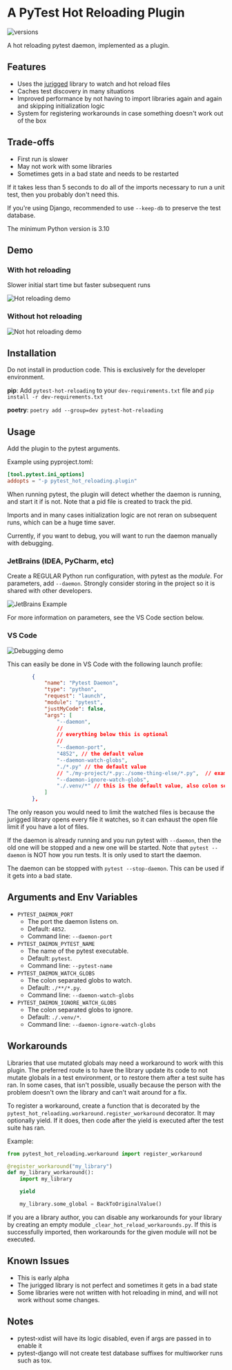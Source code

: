 # A PyTest Hot Reloading Plugin
![versions](https://img.shields.io/pypi/pyversions/pytest-hot-reloading)

A hot reloading pytest daemon, implemented as a plugin.

## Features
- Uses the [jurigged](https://github.com/breuleux/jurigged) library to watch and hot reload files
- Caches test discovery in many situations
- Improved performance by not having to import libraries again and again and skipping initialization logic
- System for registering workarounds in case something doesn't work out of the box

## Trade-offs
- First run is slower
- May not work with some libraries
- Sometimes gets in a bad state and needs to be restarted

If it takes less than 5 seconds to do all of the imports
necessary to run a unit test, then you probably don't need this.

If you're using Django, recommended to use `--keep-db` to preserve the test database.

The minimum Python version is 3.10

## Demo

### With hot reloading
Slower initial start time but faster subsequent runs

![Hot reloading demo](docs/hot-reloading-demo.gif)

### Without hot reloading
![Not hot reloading demo](docs/not-hot-reloading-demo.gif)

## Installation
Do not install in production code. This is exclusively for the developer environment.

**pip**: Add `pytest-hot-reloading` to your `dev-requirements.txt` file and `pip install -r dev-requirements.txt`

**poetry**: `poetry add --group=dev pytest-hot-reloading`


## Usage
Add the plugin to the pytest arguments.

Example using pyproject.toml:
```toml
[tool.pytest.ini_options]
addopts = "-p pytest_hot_reloading.plugin"
```

When running pytest, the plugin will detect whether the daemon is running, and start it if is not.
Note that a pid file is created to track the pid.

Imports and in many cases initialization logic are not reran on subsequent runs, which can be a huge time saver.

Currently, if you want to debug, you will want to run the daemon manually with debugging.

### JetBrains (IDEA, PyCharm, etc)

Create a REGULAR Python run configuration, with pytest as the *module*. For parameters, add `--daemon`. Strongly consider storing
in the project so it is shared with other developers.

![JetBrains Example](docs/jetbrains-hot-reloading-example.png)

For more information on parameters, see the VS Code section below.

### VS Code

![Debugging demo](docs/hot-reloading-debug.gif)

This can easily be done in VS Code with the following launch profile:

```json
        {
            "name": "Pytest Daemon",
            "type": "python",
            "request": "launch",
            "module": "pytest",
            "justMyCode": false,
            "args": [
                "--daemon",
                //
                // everything below this is optional
                //
                "--daemon-port",
                "4852", // the default value
                "--daemon-watch-globs",
                "./*.py" // the default value
                // "./my-project/*.py:./some-thing-else/*.py",  // example of colon separated globs
                "--daemon-ignore-watch-globs",
                "./.venv/*" // this is the default value, also colon separated globs
            ]
        },
```

The only reason you would need to limit the watched files is because the jurigged library
opens every file it watches, so it can exhaust the open file limit if you have a lot of files.

If the daemon is already running and you run pytest with `--daemon`, then the old one will be stopped
and a new one will be started. Note that `pytest --daemon` is NOT how you run tests. It is only used to start
the daemon.

The daemon can be stopped with `pytest --stop-daemon`. This can be used if it gets into a bad state.

## Arguments and Env Variables
- `PYTEST_DAEMON_PORT`
    - The port the daemon listens on.
    - Default: `4852`.
    - Command line: `--daemon-port`
- `PYTEST_DAEMON_PYTEST_NAME`
    - The name of the pytest executable.
    - Default: `pytest`.
    - Command line: `--pytest-name`
- `PYTEST_DAEMON_WATCH_GLOBS`
    - The colon separated globs to watch.
    - Default: `./**/*.py`.
    - Command line: `--daemon-watch-globs`
- `PYTEST_DAEMON_IGNORE_WATCH_GLOBS`
    - The colon separated globs to ignore.
    - Default: `./.venv/*`.
    - Command line: `--daemon-ignore-watch-globs`

## Workarounds
Libraries that use mutated globals may need a workaround to work with this plugin. The preferred
route is to have the library update its code to not mutate globals in a test environment, or to
restore them after a test suite has ran. In some cases, that isn't possible, usually because
the person with the problem doesn't own the library and can't wait around for a fix.

To register a workaround, create a function that is decorated by the
`pytest_hot_reloading.workaround.register_workaround` decorator. It may optionally yield. If it does,
then code after the yield is executed after the test suite has ran.

Example:
```python
from pytest_hot_reloading.workaround import register_workaround

@register_workaround("my_library")
def my_library_workaround():
    import my_library

    yield

    my_library.some_global = BackToOriginalValue()
```

If you are a library author, you can disable any workarounds for your library by creating an empty
module `_clear_hot_reload_workarounds.py`. If this is successfully imported, then workarounds for
the given module will not be executed.

## Known Issues
- This is early alpha
- The jurigged library is not perfect and sometimes it gets in a bad state
- Some libraries were not written with hot reloading in mind, and will not work without some changes.

## Notes
- pytest-xdist will have its logic disabled, even if args are passed in to enable it
- pytest-django will not create test database suffixes for multiworker runs such as tox.
